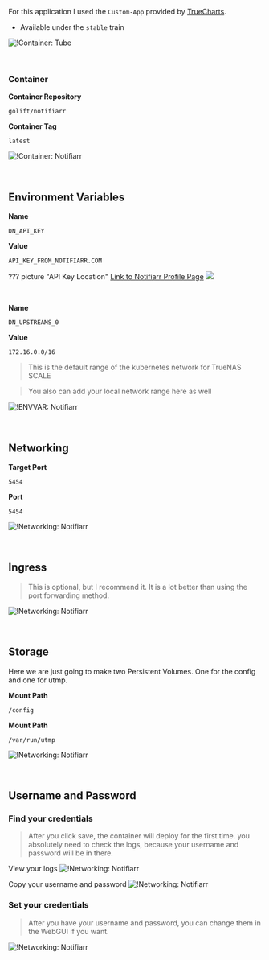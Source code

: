 For this application I used the `Custom-App` provided by [TrueCharts](https://truecharts.org/manual/Quick-Start%20Guides/01-Adding-TrueCharts/).

- Available under the `stable` train

![!Container: Tube](images/custom-app.png)

<br />

### Container

**Container Repository**

```
golift/notifiarr
```

**Container Tag**

```
latest
```

![!Container: Notifiarr](images/container.png)

<br />

## Environment Variables

**Name**
```
DN_API_KEY
```
**Value**
```
API_KEY_FROM_NOTIFIARR.COM
```

??? picture "API Key Location"
    [Link to Notifiarr Profile Page](https://notifiarr.com/user.php?page=profile "Click to visit the profile page") 
    ![](images/profile.png)

<br >

**Name**
```
DN_UPSTREAMS_0
```
**Value**
```
172.16.0.0/16
```
> This is the default range of the kubernetes network for TrueNAS SCALE

> You also can add your local network range here as well

![!ENVVAR: Notifiarr](images/env_vars.png)


<br />

## Networking

**Target Port**
```
5454
```

**Port**
```
5454
```

![!Networking: Notifiarr](images/networking.png)

<br >


## Ingress

> This is optional, but I recommend it. It is a lot better than using the port forwarding method.

![!Networking: Notifiarr](images/ingress-ingress.png)

<br />

## Storage

Here we are just going to make two Persistent Volumes. One for the config and one for utmp.

**Mount Path**
```
/config
```

**Mount Path**
```
/var/run/utmp
```

![!Networking: Notifiarr](images/storage.png)


<br >

## Username and Password

### Find your credentials

> After you click save, the container will deploy for the first time. you absolutely need to check the logs, because your username and password will be in there. 


View your logs
![!Networking: Notifiarr](images/view_logs.png)


Copy your username and password
![!Networking: Notifiarr](images/username_password.png)


### Set your credentials


> After you have your username and password, you can change them in the WebGUI if you want.


![!Networking: Notifiarr](images/reset_password.png)
